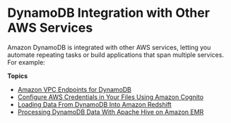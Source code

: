 # DynamoDB Integration with Other AWS Services<a name="OtherServices"></a>

Amazon DynamoDB is integrated with other AWS services, letting you automate repeating tasks or build applications that span multiple services\. For example:

**Topics**
+ [Amazon VPC Endpoints for DynamoDB](vpc-endpoints-dynamodb.md)
+ [Configure AWS Credentials in Your Files Using Amazon Cognito](Cognito.Credentials.md)
+ [Loading Data From DynamoDB Into Amazon Redshift](RedshiftforDynamoDB.md)
+ [Processing DynamoDB Data With Apache Hive on Amazon EMR](EMRforDynamoDB.md)